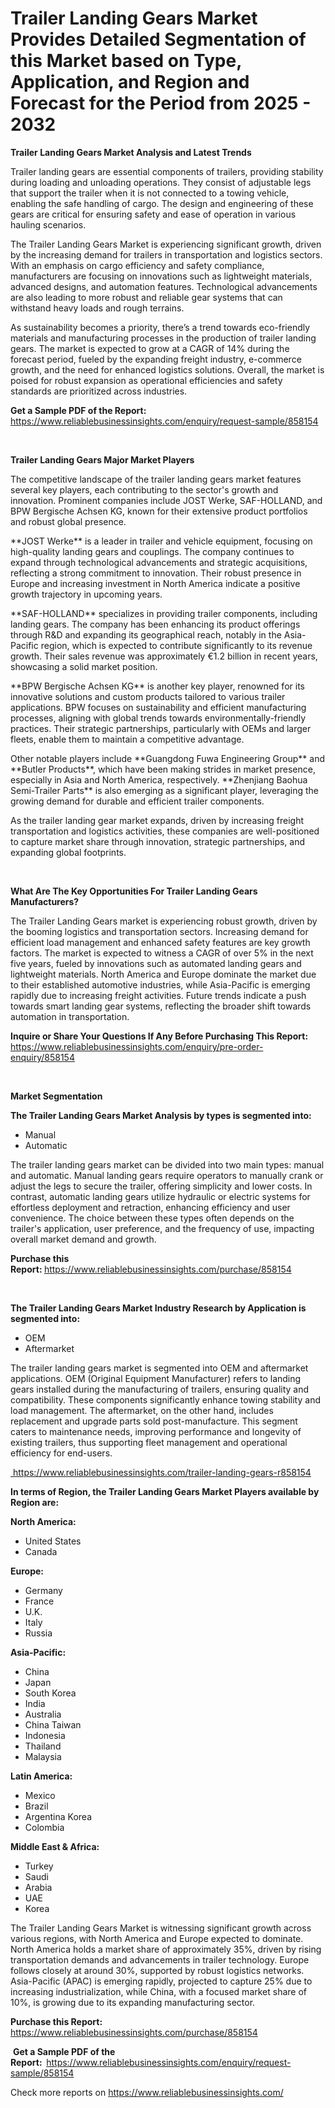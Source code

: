 <p><h1>Trailer Landing Gears Market Provides Detailed Segmentation of this Market based on Type, Application, and Region and Forecast for the Period from 2025 - 2032</h1></p><p><strong>Trailer Landing Gears Market Analysis and Latest Trends</strong></p>
<p><p>Trailer landing gears are essential components of trailers, providing stability during loading and unloading operations. They consist of adjustable legs that support the trailer when it is not connected to a towing vehicle, enabling the safe handling of cargo. The design and engineering of these gears are critical for ensuring safety and ease of operation in various hauling scenarios.</p><p>The Trailer Landing Gears Market is experiencing significant growth, driven by the increasing demand for trailers in transportation and logistics sectors. With an emphasis on cargo efficiency and safety compliance, manufacturers are focusing on innovations such as lightweight materials, advanced designs, and automation features. Technological advancements are also leading to more robust and reliable gear systems that can withstand heavy loads and rough terrains.</p><p>As sustainability becomes a priority, there’s a trend towards eco-friendly materials and manufacturing processes in the production of trailer landing gears. The market is expected to grow at a CAGR of 14% during the forecast period, fueled by the expanding freight industry, e-commerce growth, and the need for enhanced logistics solutions. Overall, the market is poised for robust expansion as operational efficiencies and safety standards are prioritized across industries.</p></p>
<p><strong>Get a Sample PDF of the Report:&nbsp;</strong> <a href="https://www.reliablebusinessinsights.com/enquiry/request-sample/858154?utm_campaign=3003&utm_medium=2&utm_source=Github&utm_content=ia&utm_term=30032025&utm_id=trailer-landing-gears">https://www.reliablebusinessinsights.com/enquiry/request-sample/858154</a></p>
<p>&nbsp;</p>
<p><strong>Trailer Landing Gears Major Market Players</strong></p>
<p><p>The competitive landscape of the trailer landing gears market features several key players, each contributing to the sector's growth and innovation. Prominent companies include JOST Werke, SAF-HOLLAND, and BPW Bergische Achsen KG, known for their extensive product portfolios and robust global presence.</p><p>**JOST Werke** is a leader in trailer and vehicle equipment, focusing on high-quality landing gears and couplings. The company continues to expand through technological advancements and strategic acquisitions, reflecting a strong commitment to innovation. Their robust presence in Europe and increasing investment in North America indicate a positive growth trajectory in upcoming years.</p><p>**SAF-HOLLAND** specializes in providing trailer components, including landing gears. The company has been enhancing its product offerings through R&D and expanding its geographical reach, notably in the Asia-Pacific region, which is expected to contribute significantly to its revenue growth. Their sales revenue was approximately €1.2 billion in recent years, showcasing a solid market position.</p><p>**BPW Bergische Achsen KG** is another key player, renowned for its innovative solutions and custom products tailored to various trailer applications. BPW focuses on sustainability and efficient manufacturing processes, aligning with global trends towards environmentally-friendly practices. Their strategic partnerships, particularly with OEMs and larger fleets, enable them to maintain a competitive advantage.</p><p>Other notable players include **Guangdong Fuwa Engineering Group** and **Butler Products**, which have been making strides in market presence, especially in Asia and North America, respectively. **Zhenjiang Baohua Semi-Trailer Parts** is also emerging as a significant player, leveraging the growing demand for durable and efficient trailer components.</p><p>As the trailer landing gear market expands, driven by increasing freight transportation and logistics activities, these companies are well-positioned to capture market share through innovation, strategic partnerships, and expanding global footprints.</p></p>
<p>&nbsp;</p>
<p><strong>What Are The Key Opportunities For Trailer Landing Gears Manufacturers?</strong></p>
<p><p>The Trailer Landing Gears market is experiencing robust growth, driven by the booming logistics and transportation sectors. Increasing demand for efficient load management and enhanced safety features are key growth factors. The market is expected to witness a CAGR of over 5% in the next five years, fueled by innovations such as automated landing gears and lightweight materials. North America and Europe dominate the market due to their established automotive industries, while Asia-Pacific is emerging rapidly due to increasing freight activities. Future trends indicate a push towards smart landing gear systems, reflecting the broader shift towards automation in transportation.</p></p>
<p><strong>Inquire or Share Your Questions If Any Before Purchasing This Report:</strong> <a href="https://www.reliablebusinessinsights.com/enquiry/pre-order-enquiry/858154?utm_campaign=3003&utm_medium=2&utm_source=Github&utm_content=ia&utm_term=30032025&utm_id=trailer-landing-gears">https://www.reliablebusinessinsights.com/enquiry/pre-order-enquiry/858154</a></p>
<p>&nbsp;</p>
<p><strong>Market Segmentation</strong></p>
<p><strong>The Trailer Landing Gears Market Analysis by types is segmented into:</strong></p>
<p><ul><li>Manual</li><li>Automatic</li></ul></p>
<p><p>The trailer landing gears market can be divided into two main types: manual and automatic. Manual landing gears require operators to manually crank or adjust the legs to secure the trailer, offering simplicity and lower costs. In contrast, automatic landing gears utilize hydraulic or electric systems for effortless deployment and retraction, enhancing efficiency and user convenience. The choice between these types often depends on the trailer's application, user preference, and the frequency of use, impacting overall market demand and growth.</p></p>
<p><strong>Purchase this Report:&nbsp;</strong><a href="https://www.reliablebusinessinsights.com/purchase/858154?utm_campaign=3003&utm_medium=2&utm_source=Github&utm_content=ia&utm_term=30032025&utm_id=trailer-landing-gears">https://www.reliablebusinessinsights.com/purchase/858154</a></p>
<p>&nbsp;</p>
<p><strong>The Trailer Landing Gears Market Industry Research by Application is segmented into:</strong></p>
<p><ul><li>OEM</li><li>Aftermarket</li></ul></p>
<p><p>The trailer landing gears market is segmented into OEM and aftermarket applications. OEM (Original Equipment Manufacturer) refers to landing gears installed during the manufacturing of trailers, ensuring quality and compatibility. These components significantly enhance towing stability and load management. The aftermarket, on the other hand, includes replacement and upgrade parts sold post-manufacture. This segment caters to maintenance needs, improving performance and longevity of existing trailers, thus supporting fleet management and operational efficiency for end-users.</p></p>
<p><a href="https://www.reliablebusinessinsights.com/trailer-landing-gears-r858154?utm_campaign=3003&utm_medium=2&utm_source=Github&utm_content=ia&utm_term=30032025&utm_id=trailer-landing-gears">&nbsp;https://www.reliablebusinessinsights.com/trailer-landing-gears-r858154</a></p>
<p><strong>In terms of Region, the Trailer Landing Gears Market Players available by Region are:</strong></p>
<p>
    <p> <strong> North America: </strong>
        <ul>
            <li>United States</li>
            <li>Canada</li>
        </ul>
        </p> 
    <p> <strong> Europe: </strong>
        <ul>
            <li>Germany</li>
            <li>France</li>
            <li>U.K.</li>
            <li>Italy</li>
            <li>Russia</li>
        </ul>
        </p> 
    <p> <strong> Asia-Pacific: </strong>
        <ul>
            <li>China</li>
            <li>Japan</li>
            <li>South Korea</li>
            <li>India</li>
            <li>Australia</li>
            <li>China Taiwan</li>
            <li>Indonesia</li>
            <li>Thailand</li>
            <li>Malaysia</li>
        </ul>
        </p> 
    <p> <strong> Latin America: </strong>
        <ul>
            <li>Mexico</li>
            <li>Brazil</li>
            <li>Argentina Korea</li>
            <li>Colombia</li>
        </ul>
        </p> 
    <p> <strong> Middle East & Africa: </strong>
        <ul>
            <li>Turkey</li>
            <li>Saudi</li>
            <li>Arabia</li>
            <li>UAE</li>
            <li>Korea</li>
        </ul>
    </p>
    </p>
<p><p>The Trailer Landing Gears Market is witnessing significant growth across various regions, with North America and Europe expected to dominate. North America holds a market share of approximately 35%, driven by rising transportation demands and advancements in trailer technology. Europe follows closely at around 30%, supported by robust logistics networks. Asia-Pacific (APAC) is emerging rapidly, projected to capture 25% due to increasing industrialization, while China, with a focused market share of 10%, is growing due to its expanding manufacturing sector.</p></p>
<p><strong>Purchase this Report: </strong><a href="https://www.reliablebusinessinsights.com/purchase/858154?utm_campaign=3003&utm_medium=2&utm_source=Github&utm_content=ia&utm_term=30032025&utm_id=trailer-landing-gears">https://www.reliablebusinessinsights.com/purchase/858154</a></p>
<p>&nbsp;<strong>Get a Sample PDF of the Report:&nbsp;&nbsp;</strong><a href="https://www.reliablebusinessinsights.com/enquiry/request-sample/858154?utm_campaign=3003&utm_medium=2&utm_source=Github&utm_content=ia&utm_term=30032025&utm_id=trailer-landing-gears">https://www.reliablebusinessinsights.com/enquiry/request-sample/858154</a></p>
<p><strong></strong></p>
<p>Check more reports on <a href="https://www.reliablebusinessinsights.com/?utm_campaign=3003&utm_medium=2&utm_source=Github&utm_content=ia&utm_term=30032025&utm_id=trailer-landing-gears">https://www.reliablebusinessinsights.com/</a></p>